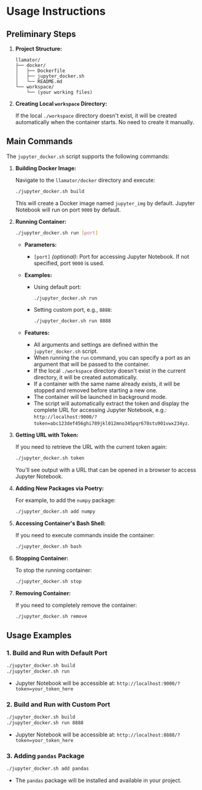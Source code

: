 # Usage Instructions

## Preliminary Steps

1. **Project Structure:**

   ```
   llamator/
   ├── docker/
   │   ├── Dockerfile
   │   ├── jupyter_docker.sh
   │   └── README.md
   └── workspace/
       └── (your working files)
   ```

2. **Creating Local `workspace` Directory:**

   If the local `./workspace` directory doesn't exist, it will be created automatically when the container starts. No need to create it manually.

## Main Commands

The `jupyter_docker.sh` script supports the following commands:

1. **Building Docker Image:**

   Navigate to the `llamator/docker` directory and execute:

   ```bash
   ./jupyter_docker.sh build
   ```

   This will create a Docker image named `jupyter_img` by default. Jupyter Notebook will run on port `9000` by default.

2. **Running Container:**

   ```bash
   ./jupyter_docker.sh run [port]
   ```

   - **Parameters:**
     - `[port]` *(optional)*: Port for accessing Jupyter Notebook. If not specified, port `9000` is used.

   - **Examples:**

     - Using default port:

       ```bash
       ./jupyter_docker.sh run
       ```

     - Setting custom port, e.g., `8888`:

       ```bash
       ./jupyter_docker.sh run 8888
       ```

   - **Features:**
     - All arguments and settings are defined within the `jupyter_docker.sh` script.
     - When running the `run` command, you can specify a port as an argument that will be passed to the container.
     - If the local `./workspace` directory doesn't exist in the current directory, it will be created automatically.
     - If a container with the same name already exists, it will be stopped and removed before starting a new one.
     - The container will be launched in background mode.
     - The script will automatically extract the token and display the complete URL for accessing Jupyter Notebook, e.g.: `http://localhost:9000/?token=abc123def456ghi789jkl012mno345pqr678stu901vwx234yz`.

3. **Getting URL with Token:**

   If you need to retrieve the URL with the current token again:

   ```bash
   ./jupyter_docker.sh token
   ```

   You'll see output with a URL that can be opened in a browser to access Jupyter Notebook.

4. **Adding New Packages via Poetry:**

   For example, to add the `numpy` package:

   ```bash
   ./jupyter_docker.sh add numpy
   ```

5. **Accessing Container's Bash Shell:**

   If you need to execute commands inside the container:

   ```bash
   ./jupyter_docker.sh bash
   ```

6. **Stopping Container:**

   To stop the running container:

   ```bash
   ./jupyter_docker.sh stop
   ```

7. **Removing Container:**

   If you need to completely remove the container:

   ```bash
   ./jupyter_docker.sh remove
   ```

## Usage Examples

### 1. Build and Run with Default Port

```bash
./jupyter_docker.sh build
./jupyter_docker.sh run
```

- Jupyter Notebook will be accessible at: `http://localhost:9000/?token=your_token_here`

### 2. Build and Run with Custom Port

```bash
./jupyter_docker.sh build
./jupyter_docker.sh run 8888
```

- Jupyter Notebook will be accessible at: `http://localhost:8888/?token=your_token_here`

### 3. Adding `pandas` Package

```bash
./jupyter_docker.sh add pandas
```

- The `pandas` package will be installed and available in your project.